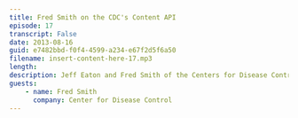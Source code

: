 ```yaml
---
title: Fred Smith on the CDC's Content API
episode: 17
transcript: False
date: 2013-08-16
guid: e7482bbd-f0f4-4599-a234-e67f2d5f6a50
filename: insert-content-here-17.mp3
length: 
description: Jeff Eaton and Fred Smith of the Centers for Disease Control discuss the government agency's content syndication system, how APIs can benefit public health, and the challenges of building consistent content from multiple organizations.
guests:
    - name: Fred Smith
      company: Center for Disease Control
---
```

